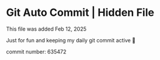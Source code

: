 # Git Auto Commit | Hidden File

This file was added Feb 12, 2025

Just for fun and keeping my daily git commit active 🤪

commit number: 635472
